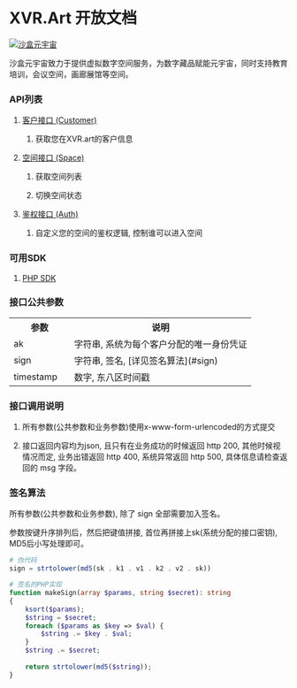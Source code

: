 # XVR.Art 开放文档

[![沙盒元宇宙](https://xvr.oss-cn-hangzhou.aliyuncs.com/common/logo-dark%402x.png)](https://xvr.art)


沙盒元宇宙致力于提供虚拟数字空间服务，为数字藏品赋能元宇宙，同时支持教育培训，会议空间，画廊展馆等空间。


### API列表

1. [客户接口 (Customer)](https://github.com/XVR-Art/Docs/blob/master/api/customer.md)
   
   1. 获取您在XVR.art的客户信息

2. [空间接口 (Space)](https://github.com/XVR-Art/Docs/blob/master/api/space.md)
   
   1. 获取空间列表
   
   2. 切换空间状态

3. [鉴权接口 (Auth)](https://github.com/XVR-Art/Docs/blob/master/api/auth.md)

    1. 自定义您的空间的鉴权逻辑, 控制谁可以进入空间

### 可用SDK

1. [PHP SDK](https://github.com/XVR-Art/Docs/tree/master/sdks/php)

### 接口公共参数
<table width="100%">
    <tr>
        <th width="25%">参数</th>
        <th>说明</th>
    </tr>
    <tr>
        <td>ak</td>
        <td>字符串, 系统为每个客户分配的唯一身份凭证</td>
    </tr>
    <tr>
        <td>sign</td>
        <td>字符串, 签名, [详见签名算法](#sign)</td>
    </tr>
    <tr>
        <td>timestamp</td>
        <td>数字, 东八区时间戳</td>
    </tr>
</table>


### 接口调用说明

1. 所有参数(公共参数和业务参数)使用x-www-form-urlencoded的方式提交

2. 接口返回内容均为json, 且只有在业务成功的时候返回 http 200,  其他时候视情况而定, 业务出错返回 http 400, 系统异常返回 http 500, 具体信息请检查返回的 msg 字段。

### <span id="sign">签名算法</span>

所有参数(公共参数和业务参数), 除了 sign 全部需要加入签名。

参数按键升序排列后，然后把键值拼接, 首位再拼接上sk(系统分配的接口密钥), MD5后小写处理即可。

```php
# 伪代码
sign = strtolower(md5(sk . k1 . v1 . k2 . v2 . sk))
```

```php
# 签名的PHP实现
function makeSign(array $params, string $secret): string
{
    ksort($params);
    $string = $secret;
    foreach ($params as $key => $val) {
        $string .= $key . $val;
    }
    $string .= $secret;
    
    return strtolower(md5($string));
}
```

